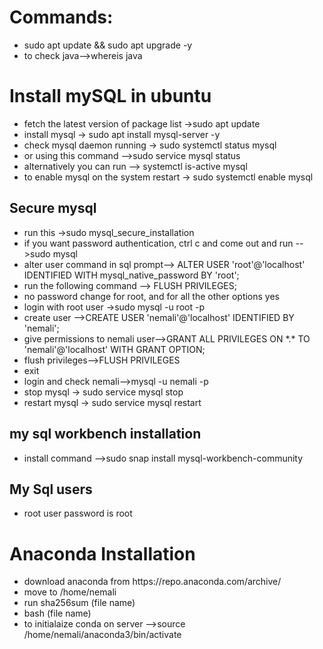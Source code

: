 <h1>Commands:</h1>
<ul>
  <li>sudo apt update && sudo apt upgrade -y</li>
  <li>to  check java-->whereis java</li> 
</ul>
<h1>Install mySQL in ubuntu</h1>
<ul>
  <li>fetch the latest version of package list ->sudo apt update</li>
  <li>install mysql -> sudo apt install mysql-server -y</li>
  <li>check mysql daemon running -> sudo systemctl status mysql</li>
  <li>or using this command -->sudo service mysql status</li>
  <li>alternatively you can run --> systemctl is-active mysql</li>
  <li>to enable mysql on the system restart -> sudo systemctl enable mysql</li>
</ul>
<h2>Secure mysql</h2>
<ul>
  <li>run this ->sudo mysql_secure_installation</li>
  <li>if you want password authentication, ctrl c and come out and run -->sudo mysql </li>
  <li>alter user command in sql prompt--> ALTER USER 'root'@'localhost' IDENTIFIED WITH mysql_native_password BY 'root';</li>
  <li>run the following command --> FLUSH PRIVILEGES;</li>
  <li>no password change for root, and for all the other options yes</li>
  <li>login with root user ->sudo mysql -u root -p</li>
  <li>create user -->CREATE USER 'nemali'@'localhost' IDENTIFIED BY 'nemali';</li>
  <li>give permissions to nemali user-->GRANT ALL PRIVILEGES ON *.* TO 'nemali'@'localhost' WITH GRANT OPTION;</li>
  <li>flush privileges-->FLUSH PRIVILEGES</li>
  <li>exit</li>
  <li>login and check nemali-->mysql -u nemali -p</li>
  <li>stop mysql -> sudo service mysql stop</li>
  <li>restart mysql -> sudo service mysql restart</li>
</ul>
<h2>my sql workbench installation</h2>
<ul>
  <li>install command -->sudo snap install mysql-workbench-community</li>
</ul>

<h2>My Sql users</h2>
<ul>
  <li>root user password is root</li>
</ul>
<h1>Anaconda Installation</h1>
<ul>
  <li>download anaconda from https://repo.anaconda.com/archive/</li>
  <li>move to /home/nemali</li>
  <li>run sha256sum (file name)</li>
  <li>bash (file name)</li>
  <li>to initialaize conda on server -->source /home/nemali/anaconda3/bin/activate</li>
</ul>
